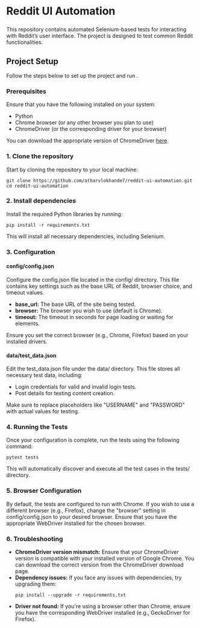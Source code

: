 <h1 align="left">Reddit UI Automation</h1>

###

<p align="left">
This repository contains automated Selenium-based tests for interacting with Reddit’s user interface. The project is designed to test common Reddit functionalities.
</p>

###

<h2>Project Setup</h2>

<p>Follow the steps below to set up the project and run .</p>

###

<h3>Prerequisites</h3>

<p>Ensure that you have the following installed on your system:</p>

<ul>
  <li>Python </li>
  <li>Chrome browser (or any other browser you plan to use)</li>
  <li>ChromeDriver (or the corresponding driver for your browser)</li>
</ul>

<p>You can download the appropriate version of ChromeDriver <a href="https://chromedriver.chromium.org/downloads">here</a>.</p>

###

<h3>1. Clone the repository</h3>

<p>Start by cloning the repository to your local machine:</p>

<pre><code>git clone https://github.com/atharvlokhande7/reddit-ui-automation.git
cd reddit-ui-automation</code></pre>

###

<h3>2. Install dependencies</h3>

<p>Install the required Python libraries by running:</p>

<pre><code>pip install -r requirements.txt</code></pre>

<p>This will install all necessary dependencies, including Selenium.</p>

###

<h3>3. Configuration</h3>

<h4>config/config.json</h4>

<p>Configure the config.json file located in the config/ directory. This file contains key settings such as the base URL of Reddit, browser choice, and timeout values.</p>

<ul>
  <li><strong>base_url:</strong> The base URL of the site being tested.</li>
  <li><strong>browser:</strong> The browser you wish to use (default is Chrome).</li>
  <li><strong>timeout:</strong> The timeout in seconds for page loading or waiting for elements.</li>
</ul>

<p>Ensure you set the correct browser (e.g., Chrome, Firefox) based on your installed drivers.</p>

<h4>data/test_data.json</h4>

<p>Edit the test_data.json file under the data/ directory. This file stores all necessary test data, including:</p>

<ul>
  <li>Login credentials for valid and invalid login tests.</li>
  <li>Post details for testing content creation.</li>
</ul>

<p>Make sure to replace placeholders like "USERNAME" and "PASSWORD" with actual values for testing.</p>

###

<h3>4. Running the Tests</h3>

<p>Once your configuration is complete, run the tests using the following command:</p>

<pre><code>pytest tests </code></pre>

<p>This will automatically discover and execute all the test cases in the tests/ directory.</p>

###

<h3>5. Browser Configuration</h3>

<p>By default, the tests are configured to run with Chrome. If you wish to use a different browser (e.g., Firefox), change the "browser" setting in config/config.json to your desired browser. Ensure that you have the appropriate WebDriver installed for the chosen browser.</p>

###

<h3>6. Troubleshooting</h3>

<ul>
  <li><strong>ChromeDriver version mismatch:</strong> Ensure that your ChromeDriver version is compatible with your installed version of Google Chrome. You can download the correct version from the ChromeDriver download page.</li>
  <li><strong>Dependency issues:</strong> If you face any issues with dependencies, try upgrading them:</li>
  <pre><code>pip install --upgrade -r requirements.txt</code></pre>
  <li><strong>Driver not found:</strong> If you're using a browser other than Chrome, ensure you have the corresponding WebDriver installed (e.g., GeckoDriver for Firefox).</li>
</ul>
